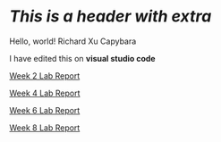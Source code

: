 # *This is a header with extra*
Hello, world! Richard Xu Capybara

I have edited this on **visual studio code**

[Week 2 Lab Report](RX_Week_2_Lab_Report.html)

[Week 4 Lab Report](https://rdxu1688.github.io/cse15l-lab-reports/lab-report-2-week-4.html)

[Week 6 Lab Report](https://rdxu1688.github.io/cse15l-lab-reports/lab-report-3-week-6.html)

[Week 8 Lab Report](https://rdxu1688.github.io/cse15l-lab-reports/lab-report-4-week-8.html)
